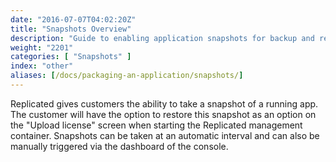 ```yaml
---
date: "2016-07-07T04:02:20Z"
title: "Snapshots Overview"
description: "Guide to enabling application snapshots for backup and restore functionality."
weight: "2201"
categories: [ "Snapshots" ]
index: "other"
aliases: [/docs/packaging-an-application/snapshots/]
---
```


Replicated gives customers the ability to take a snapshot of a running app. The customer will have the option to restore this snapshot as an option on the "Upload license" screen when starting the Replicated management container. Snapshots can be taken at an automatic interval and can also be manually triggered via the dashboard of the console.
